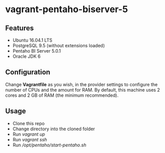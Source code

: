 # vagrant-pentaho-biserver-5

## Features

* Ubuntu 16.04.1 LTS
* PostgreSQL 9.5 (without extensions loaded)
* Pentaho BI Server 5.0.1
* Oracle JDK 6

## Configuration

Change **Vagrantfile** as you wish, in the provider settings to configure the number of CPUs and the amount for RAM.
By default, this machine uses 2 cores and 2 GB of RAM (the minimum recommended).

## Usage

* Clone this repo
* Change directory into the cloned folder
* Run *vagrant up*
* Run *vagrant ssh*
* Run */opt/pentaho/start-pentaho.sh*
